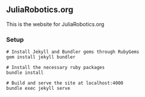 ## JuliaRobotics.org
This is the website for JuliaRobotics.org

### Setup

```
# Install Jekyll and Bundler gems through RubyGems
gem install jekyll bundler

# Install the necessary ruby packages
bundle install

# Build and serve the site at localhost:4000
bundle exec jekyll serve
```
